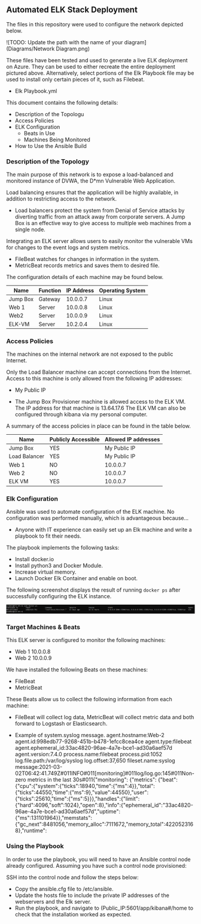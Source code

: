 ## Automated ELK Stack Deployment

The files in this repository were used to configure the network depicted below.

![TODO: Update the path with the name of your diagram] (Diagrams/Network Diagram.png)

These files have been tested and used to generate a live ELK deployment on Azure. They can be used to either recreate the entire deployment pictured above. Alternatively, select portions of the Elk Playbook file may be used to install only certain pieces of it, such as Filebeat.

  - Elk Playbook.yml

This document contains the following details:
- Description of the Topologu
- Access Policies
- ELK Configuration
  - Beats in Use
  - Machines Being Monitored
- How to Use the Ansible Build


### Description of the Topology

The main purpose of this network is to expose a load-balanced and monitored instance of DVWA, the D*mn Vulnerable Web Application.

Load balancing ensures that the application will be highly available, in addition to restricting access to the network.
- Load balancers protect the system from Denial of Service attacks by diverting traffic from an attack away from corporate servers. A Jump Box is an effective way to give access to multiple web machines from a single node.

Integrating an ELK server allows users to easily monitor the vulnerable VMs for changes to the event logs and system metrics.
- FileBeat watches for  changes in information in the system. 
- MetricBeat records metrics and saves them to desired file.

The configuration details of each machine may be found below.


| Name     | Function | IP Address | Operating System |
|----------|----------|------------|------------------|
| Jump Box | Gateway  | 10.0.0.7   | Linux            |
| Web 1    | Server   | 10.0.0.8   | Linux            |
| Web2     | Server   | 10.0.0.9   | Linux            |
| ELK-VM   | Server   | 10.2.0.4   | Linux            |

### Access Policies

The machines on the internal network are not exposed to the public Internet. 

Only the Load Balancer machine can accept connections from the Internet. Access to this machine is only allowed from the following IP addresses:
- My Public IP

- The Jump Box Provisioner machine is allowed access to the ELK VM. The IP address for that machine is 13.64.17.6 The ELK VM can also be configured through kibana via my personal computer. 

A summary of the access policies in place can be found in the table below.

| Name          | Publicly Accessible | Allowed IP addresses |
|---------------|---------------------|----------------------|
| Jump Box      | YES                 | My Public IP         |
| Load Balancer | YES                 | My Public IP         |
| Web 1         | NO                  | 10.0.0.7             |
| Web 2         | NO                  | 10.0.0.7             |
| ELK VM        | YES                 | 10.0.0.7             |

### Elk Configuration

Ansible was used to automate configuration of the ELK machine. No configuration was performed manually, which is advantageous because...
- Anyone with IT experience can easily set up an Elk machine and write a playbook to fit their needs.

The playbook implements the following tasks:
- Install docker.io 
- Install python3 and Docker Module.
- Increase virtual memory. 
- Launch Docker Elk Container and enable on boot.

The following screenshot displays the result of running `docker ps` after successfully configuring the ELK instance.

![TODO: Update the path with the name of your screenshot of docker ps output](Images/DOCKERPS.png)

### Target Machines & Beats
This ELK server is configured to monitor the following machines:
- Web 1 10.0.0.8 
- Web 2 10.0.0.9 

We have installed the following Beats on these machines:
- FileBeat 
- MetricBeat

These Beats allow us to collect the following information from each machine:

- FileBeat will collect log data, MetricBeat will collect metric data and both forward to Logstash or Elasticsearch. 

- Example of system.syslog message.
  agent.hostname:Web-2 agent.id:998edb77-9268-451b-b478-1efcc8cea4ce agent.type:filebeat agent.ephemeral_id:33ac4820-96ae-4a7e-bce1-ad30a6aef57d agent.version:7.4.0 process.name:filebeat process.pid:1052 log.file.path:/var/log/syslog log.offset:37,650 fileset.name:syslog message:2021-03-02T06:42:41.749Z#011INFO#011[monitoring]#011log/log.go:145#011Non-zero metrics in the last 30s#011{"monitoring": {"metrics": {"beat":{"cpu":{"system":{"ticks":18940,"time":{"ms":4}},"total":{"ticks":44550,"time":{"ms":9},"value":44550},"user":{"ticks":25610,"time":{"ms":5}}},"handles":{"limit":{"hard":4096,"soft":1024},"open":8},"info":{"ephemeral_id":"33ac4820-96ae-4a7e-bce1-ad30a6aef57d","uptime":{"ms":131101964}},"memstats":{"gc_next":8481056,"memory_alloc":7111672,"memory_total":4220523168},"runtime": 

### Using the Playbook
In order to use the playbook, you will need to have an Ansible control node already configured. Assuming you have such a control node provisioned: 

SSH into the control node and follow the steps below:

- Copy the ansible.cfg file to /etc/ansible.
- Update the hosts file to include the private IP addresses of the webservers and the Elk server.
- Run the playbook, and navigate to (Public_IP:5601/app/kibana#/home to check that the installation worked as expected.




